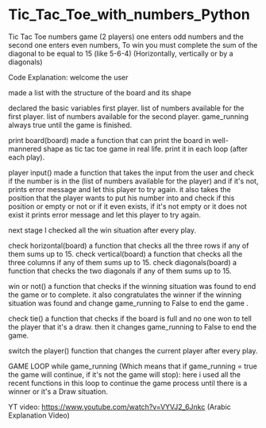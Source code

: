 # Tic_Tac_Toe_with_numbers_Python
Tic Tac Toe numbers game (2 players) one enters odd numbers and the second one enters even numbers, To win you must complete the sum of the diagonal to be equal to 15 (like 5-6-4) (Horizontally, vertically or by a diagonals)



Code Explanation:
welcome the user 

made a list with the structure of the board and its shape

declared the basic variables 
	first player.
	list of numbers available for the first player.
	list of numbers available for the second player.
	game_running always true until the game is finished.


print board(board)
made a function that can print the board in well-mannered shape as tic tac toe game in real life.
	print it in each loop (after each play).

player input()
made a function that takes the input from the user and check if the number is in the (list of numbers available for the player) and if it's not, prints error message and let this player to try again.
it also takes the position that the player wants to put his number into and check if this position or empty or not or if it even exists, if it's not empty or it does not exist it prints error message and let this player to try again.

next stage I checked all the win situation after every play.

check horizontal(board)
	a function that checks all the three rows if any of them sums up to 15.
check vertical(board) 
a function that checks all the three columns if any of them sums up to 15.
check diagonals(board)
	a function that checks the two diagonals if any of them sums up to 15.

win or not()
a function that checks if the winning situation was found to end the game or to complete.
it also congratulates the winner if the winning situation was found and change game_running to False to end the game .

check tie()
a function that checks if the board is full and no one won to tell the player that it's a draw.
	then it changes game_running to False to end the game.

switch the player()
	function that changes the current player after every play.

GAME LOOP
while game_running (Which means that if game_running = true the game will continue, if it's not the game will stop):
here i used all the recent functions in this loop to continue the game process until there is a winner or it's a Draw situation.

YT video:
https://www.youtube.com/watch?v=VYVJ2_6Jnkc (Arabic Explanation Video)
